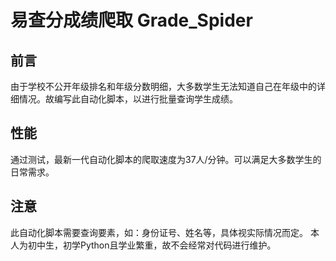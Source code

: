 # 易查分成绩爬取 Grade_Spider 
## 前言
由于学校不公开年级排名和年级分数明细，大多数学生无法知道自己在年级中的详细情况。故编写此自动化脚本，以进行批量查询学生成绩。
## 性能
通过测试，最新一代自动化脚本的爬取速度为37人/分钟。可以满足大多数学生的日常需求。
## 注意
此自动化脚本需要查询要素，如：身份证号、姓名等，具体视实际情况而定。
本人为初中生，初学Python且学业繁重，故不会经常对代码进行维护。
